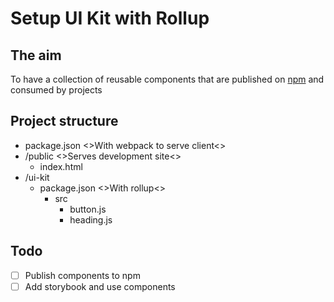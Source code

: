 # Setup UI Kit with Rollup

## The aim
To have a collection of reusable components that are published on [npm](https://npmjs.org) and consumed by projects

## Project structure

- package.json <>With webpack to serve client<>
- /public <>Serves development site<>
  - index.html
- /ui-kit
  - package.json <>With rollup<>
    - src
      - button.js
      - heading.js

## Todo
- [ ] Publish components to npm
- [ ] Add storybook and use components
